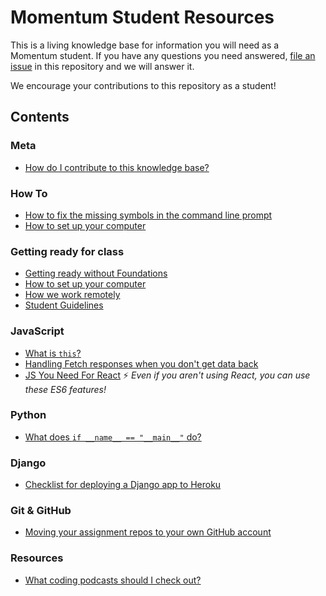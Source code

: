 # Momentum Student Resources

This is a living knowledge base for information you will need as a Momentum student. If you have any questions you need answered, [file an issue](https://github.com/momentumlearn/student-resources/issues/new) in this repository and we will answer it.

We encourage your contributions to this repository as a student!

## Contents

### Meta

- [How do I contribute to this knowledge base?](articles/contributing.md)

### How To

- [How to fix the missing symbols in the command line prompt](articles/terminal-font.md)
- [How to set up your computer](https://www.notion.so/momentumlearn/Computer-Set-up-Instructions-42f17179ea9c4c769833cf9dc7890e20)

### Getting ready for class

- [Getting ready without Foundations](articles/getting-ready.md)
- [How to set up your computer](https://www.notion.so/momentumlearn/Computer-Set-up-Instructions-42f17179ea9c4c769833cf9dc7890e20)
- [How we work remotely](articles/working-remotely.md)
- [Student Guidelines](articles/student-guidelines.md)

### JavaScript

- [What is `this`?](articles/this-js.md)
- [Handling Fetch responses when you don't get data back](articles/fetch-error-handling.md)
- [JS You Need For React](articles/js-for-react.md) ⚡ _Even if you aren't using React, you can use these ES6 features!_

### Python

- [What does `if __name__ == "__main__"` do?](articles/pymain.md)

### Django

- [Checklist for deploying a Django app to Heroku](articles/deploy-django-to-heroku.md)

### Git & GitHub

- [Moving your assignment repos to your own GitHub account](articles/moving-your-repos.md)

### Resources

- [What coding podcasts should I check out?](articles/podcasts.md)
